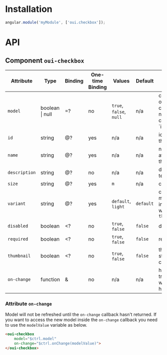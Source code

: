# Installation

```js
angular.module('myModule', ['oui.checkbox']);
```

# API

## Component `oui-checkbox`

| Attribute     | Type                    | Binding | One-time Binding  | Values                  | Default   | Description
| ----          | ----                    | ----    | ----              | ----                    | ----      | ----
| `model`       | boolean &#124; null     | =?      | no                | `true`, `false`, `null` | n/a       | current value of the checkbox and null is considered as `indeterminate
| `id`          | string                  | @?      | yes               | n/a                     | n/a       | id attribute of the checkbox
| `name`        | string                  | @?      | yes               | n/a                     | n/a       | name attribute of the checkbox
| `description` | string                  | @?      | no                | n/a                     | n/a       | description text
| `size`        | string                  | @?      | yes               | `m`                     | n/a       | checkbox size
| `variant`     | string                  | @?      | yes               | `default`, `light`      | `default` | checkbox modifier, used in conjunction with `thumbnail`
| `disabled`    | boolean                 | <?      | no                | `true`, `false`         | `false`   | disabled flag
| `required`    | boolean                 | <?      | no                | `true`, `false`         | `false`   | required flag
| `thumbnail`   | boolean                 | <?      | no                | `true`, `false`         | `false`   | thumbnail style of the checkbox
| `on-change`   | function                | &       | no                | n/a                     | n/a       | handler triggered when value has changed

### Attribute `on-change`

Model will not be refreshed until the `on-change` callback hasn't returned. If you want to access the new model inside the `on-change` callback you need to use the `modelValue` variable as below.

```html
<oui-checkbox
    model="$ctrl.model"
    on-change="$ctrl.onChange(modelValue)">
</oui-checkbox>
```
